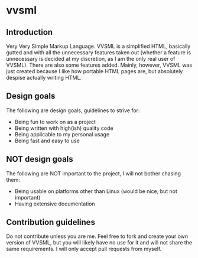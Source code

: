 # vvsml
## Introduction
Very Very Simple Markup Language. VVSML is a simplified HTML, basically gutted
and with all the unnecessary features taken out (whether a feature is
unnecessary is decided at my discretion, as I am the only real user of VVSML).
There are also some features added. Mainly, however, VVSML was just created
because I like how portable HTML pages are, but absolutely despise actually
writing HTML.

## Design goals
The following are design goals, guidelines to strive for:
* Being fun to work on as a project
* Being written with high(ish) quality code
* Being applicable to my personal usage
* Being fast and easy to use

## NOT design goals
The following are NOT important to the project, I will not bother chasing them:
* Being usable on platforms other than Linux (would be nice, but not important)
* Having extensive documentation

## Contribution guidelines
Do not contribute unless you are me. Feel free to fork and create your own
version of VVSML, but you will likely have no use for it and will not share the
same requirements. I will only accept pull requests from myself.
